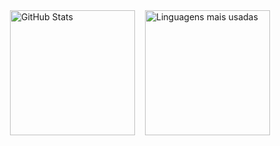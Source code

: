 <div style="display: flex; justify-content: center; gap: 16px;">
  <img src="https://github-readme-stats.vercel.app/api?username=Lucas-O-S&show_icons=true&theme=transparent" alt="GitHub Stats" style="height: 200px;" />
  <img src="https://github-readme-stats.vercel.app/api/top-langs/?username=Lucas-O-S&layout=compact&theme=transparent" alt="Linguagens mais usadas" style="height: 200px;" />
</div>
